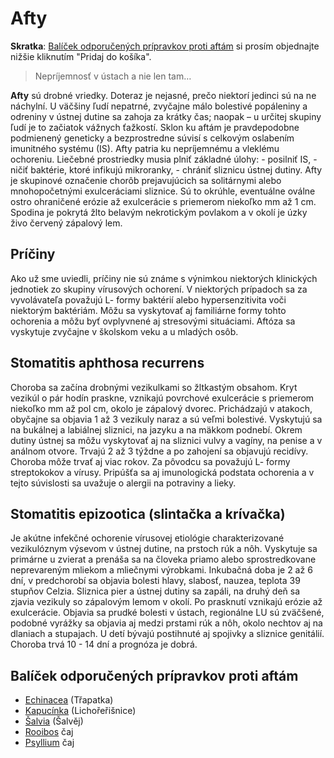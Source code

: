 Afty
====

**Skratka**: [Balíček odporučených prípravkov proti aftám](#balicek) si prosím
objednajte nižšie kliknutím "Pridaj do košíka".


> Nepríjemnosť v ústach a nie len tam…
> 
> 

**Afty** sú drobné vriedky. Doteraz je nejasné, prečo niektorí jedinci sú na ne
náchylní. U väčšiny ľudí nepatrné, zvyčajne málo bolestivé popáleniny a odreniny
v ústnej dutine sa zahoja za krátky čas; naopak – u určitej skupiny ľudí je to
začiatok vážnych ťažkostí. Sklon ku aftám je pravdepodobne podmienený geneticky
a bezprostredne súvisí s celkovým oslabením imunitného systému (IS).   Afty
patria ku nepríjemnému a vleklému ochoreniu. Liečebné prostriedky musia plniť
základné úlohy: - posilniť IS, - ničiť baktérie, ktoré infikujú mikroranky, -
chrániť sliznicu ústnej dutiny. Afty je skupinové označenie chorôb prejavujúcich
sa solitárnymi alebo mnohopočetnými exulceráciami sliznice. Sú to okrúhle,
eventuálne oválne ostro ohraničené erózie až exulcerácie s priemerom niekoľko mm
až 1 cm. Spodina je pokrytá žlto belavým nekrotickým povlakom a v okolí je úzky
živo červený zápalový lem.

Príčiny
-------

Ako už sme uviedli, príčiny nie sú známe s výnimkou niektorých klinických
jednotiek zo skupiny vírusových ochorení. V niektorých prípadoch sa za
vyvolávateľa považujú L- formy baktérií alebo hypersenzitivita voči niektorým
baktériám. Môžu sa vyskytovať aj familiárne formy tohto ochorenia a môžu byť
ovplyvnené aj stresovými situáciami. Aftóza sa vyskytuje zvyčajne v školskom
veku a u mladých osôb.

Stomatitis aphthosa recurrens
-----------------------------

Choroba sa začína drobnými vezikulkami so žltkastým obsahom. Kryt vezikúl o pár
hodín praskne, vznikajú povrchové exulcerácie s priemerom niekoľko mm až pol cm,
okolo je zápalový dvorec. Prichádzajú v atakoch, obyčajne sa objavia 1 až 3
vezikuly naraz a sú veľmi bolestivé. Vyskytujú sa na bukálnej a labiálnej
sliznici, na jazyku a na mäkkom podnebí. Okrem dutiny ústnej sa môžu vyskytovať
aj na sliznici vulvy a vagíny, na penise a v análnom otvore. Trvajú 2 až 3
týždne a po zahojení sa objavujú recidívy. Choroba môže trvať aj viac rokov. Za
pôvodcu sa považujú L- formy streptokokov a vírusy. Pripúšťa sa aj imunologická
podstata ochorenia a v tejto súvislosti sa uvažuje o alergii na potraviny a
lieky.

Stomatitis epizootica (slintačka a krívačka)
--------------------------------------------

Je akútne infekčné ochorenie vírusovej etiológie charakterizované vezikulóznym
výsevom v ústnej dutine, na prstoch rúk a nôh. Vyskytuje sa primárne u zvierat a
prenáša sa na človeka priamo alebo sprostredkovane neprevareným mliekom a
mliečnymi výrobkami. Inkubačná doba je 2 až 6 dní, v predchorobí sa objavia
bolesti hlavy, slabosť, nauzea, teplota 39 stupňov Celzia. Sliznica pier a
ústnej dutiny sa zapáli, na druhý deň sa zjavia vezikuly so zápalovým lemom v
okolí. Po prasknutí vznikajú erózie až exulcerácie. Objavia sa prudké bolesti v
ústach, regionálne LU sú zväčšené, podobné vyrážky sa objavia aj medzi prstami
rúk a nôh, okolo nechtov aj na dlaniach a stupajach. U detí bývajú postihnuté aj
spojivky a sliznice genitálií. Choroba trvá 10 - 14 dní a prognóza je dobrá.

Balíček odporučených prípravkov proti aftám
-------------------------------------------

* [Echinacea](/sip/tinktury-jednobylinkove/echinacea/) (Třapatka)
* [Kapucínka](/sip/tinktury-jednobylinkove/kapucinka/) (Lichořeřišnice)
* [Šalvia](/sip/p/salvia/) (Šalvěj)
* [Rooibos](/sip/caje/rooibos) čaj
* [Psyllium](/sip/caje/psyllium) čaj
